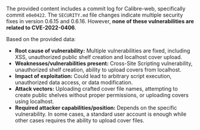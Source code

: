 The provided content includes a commit log for Calibre-web, specifically commit `e0e0422`. The `SECURITY.md` file changes indicate multiple security fixes in version 0.6.15 and 0.6.16. However, **none of these vulnerabilities are related to CVE-2022-0406**.

Based on the provided data:

- **Root cause of vulnerability:** Multiple vulnerabilities are fixed, including XSS, unauthorized public shelf creation and localhost cover upload.
- **Weaknesses/vulnerabilities present:** Cross-Site Scripting vulnerability, unauthorized shelf creation, ability to upload covers from localhost.
- **Impact of exploitation:** Could lead to arbitrary script execution, unauthorized data access, or data modification.
- **Attack vectors:** Uploading crafted cover file names, attempting to create public shelves without proper permissions, or uploading covers using localhost.
- **Required attacker capabilities/position:** Depends on the specific vulnerability. In some cases, a standard user account is enough while other cases requires the ability to upload cover files.